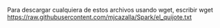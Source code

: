 Para descargar cualquiera de estos archivos usando wget, escribir 
wget  https://raw.githubusercontent.com/mjcazalla/Spark/el_quijote.txt
